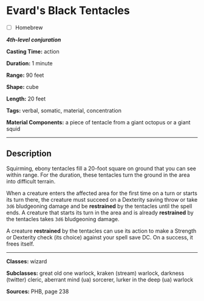 # Evard's Black Tentacles

- [ ] Homebrew

***4th-level conjuration***

**Casting Time:** action

**Duration:** 1 minute

**Range:** 90 feet

**Shape:** cube

**Length:** 20 feet

**Tags:** verbal, somatic, material, concentration

**Material Components:** a piece of tentacle from a giant octopus or a giant squid

---

## Description
Squirming, ebony tentacles fill a 20-foot square on ground that you can see within range.
For the duration, these tentacles turn the ground in the area into difficult terrain.

When a creature enters the affected area for the first time on a turn or starts its turn there, the creature must succeed on a Dexterity saving throw or take `3d6` bludgeoning damage and be **restrained** by the tentacles until the spell ends.
A creature that starts its turn in the area and is already **restrained** by the tentacles takes `3d6` bludgeoning damage.

A creature **restrained** by the tentacles can use its action to make a Strength or Dexterity check (its choice) against your spell save DC.
On a success, it frees itself.

---

**Classes:** wizard

**Subclasses:** great old one warlock, kraken (stream) warlock, darkness (twitter) cleric, aberrant mind (ua) sorcerer, lurker in the deep (ua) warlock

**Sources:** PHB, page 238

<!-- QA Pass: Very Poor 👎 -->
